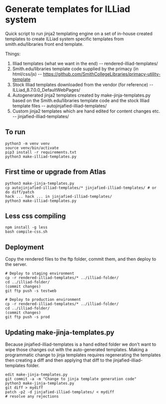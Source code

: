 # Generate templates for ILLiad system

Quick script to run jinja2 templating engine on a set of in-house created templates to create ILLiad system specific templates from smith.edu/libraries front end template.

Things:

1.  Illiad templates (what we want in the end) -- rendered-illiad-templates/
2.  Smith.edu/libraries template code supplied by the primacy (in html/css/js) -- https://github.com/SmithCollegeLibraries/primacy-utility-template
4.  Stock Illiad templates downloaded from the vendor (for reference) -- ILLiad_8.7.0.0_DefaultWebPages/
3.  Autogenerated jinja2 templates created by make-jinja-templates.py based on the Smith.edu/libraries template code and the stock Illiad template files -- autojinjafied-illiad-templates/
4.  Custom jinja2 templates which are hand edited for content changes etc. -- jinjafied-illiad-templates/

## To run
```
python3 -m venv venv
source venv/bin/activate
pip3 install -r requirements.txt
python3 make-illiad-templates.py
```

## First time or upgrade from Atlas
```
python3 make-jinja-templates.py
cp autojinjafied-illiad-templates/* jinjafied-illiad-templates/ # or do diff/patch
hack ... hack ... in jinjafied-illiad-templates/
python3 make-illiad-templates.py
```

## Less css compiling
```
npm install -g less
bash compile-css.sh 
```

## Deployment
Copy the rendered files to the ftp folder, commit them, and then deploy to the server.
```
# Deploy to staging environment
cp -r rendered-illiad-templates/* ../illiad-folder/
cd ../illiad-folder/
(commit changes)
git ftp push -s testweb

# Deploy to production environment
cp -r rendered-illiad-templates/* ../illiad-folder/
cd ../illiad-folder/
(commit changes)
git ftp push -s prod
```

## Updating make-jinja-templates.py

Because jinjafied-illiad-templates is a hand edited folder we don't want to wipe those changes out with the auto-generated templates. Making a programmatic change to jinja templates requires regenerating the templates then creating a diff and then applying that diff to the jinjafied-illiad-templates folder.

```
edit make-jinja-templates.py
git commit -a -m "Change to jinja template generation code"
python3 make-jinja-templates.py
git diff > mydiff
patch -p2 -d jinjafied-illiad-templates/ < mydiff
# resolve any rejections
```
